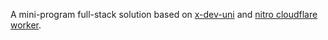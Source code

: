 A mini-program full-stack solution based on [x-dev-uni](https://github.com/sukbearai/monorepo-uniapp-template) and [nitro cloudflare worker](https://nitro.build/deploy/providers/cloudflare).
